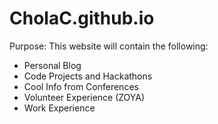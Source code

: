 # CholaC.github.io

Purpose: This website will contain the following:
   - Personal Blog
   - Code Projects and Hackathons
   - Cool Info from Conferences
   - Volunteer Experience (ZOYA)
   - Work Experience
